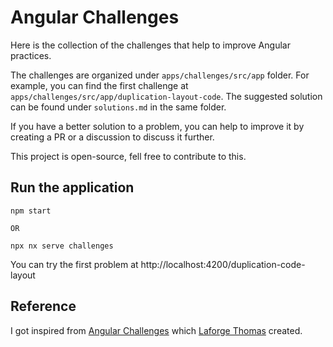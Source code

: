 # Angular Challenges

Here is the collection of the challenges that help to improve Angular practices.

The challenges are organized under `apps/challenges/src/app` folder. For example, you can find the first challenge at `apps/challenges/src/app/duplication-layout-code`. The suggested solution can be found under `solutions.md` in the same folder.

If you have a better solution to a problem, you can help to improve it by creating a PR or a discussion to discuss it further.

This project is open-source, fell free to contribute to this.

## Run the application

```
npm start

OR

npx nx serve challenges
```

You can try the first problem at http://localhost:4200/duplication-code-layout

## Reference

I got inspired from [Angular Challenges](https://github.com/tomalaforge/angular-challenges) which [Laforge Thomas](https://twitter.com/laforge_toma) created.
